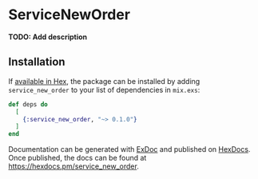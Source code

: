 # ServiceNewOrder

**TODO: Add description**

## Installation

If [available in Hex](https://hex.pm/docs/publish), the package can be installed
by adding `service_new_order` to your list of dependencies in `mix.exs`:

```elixir
def deps do
  [
    {:service_new_order, "~> 0.1.0"}
  ]
end
```

Documentation can be generated with [ExDoc](https://github.com/elixir-lang/ex_doc)
and published on [HexDocs](https://hexdocs.pm). Once published, the docs can
be found at <https://hexdocs.pm/service_new_order>.

